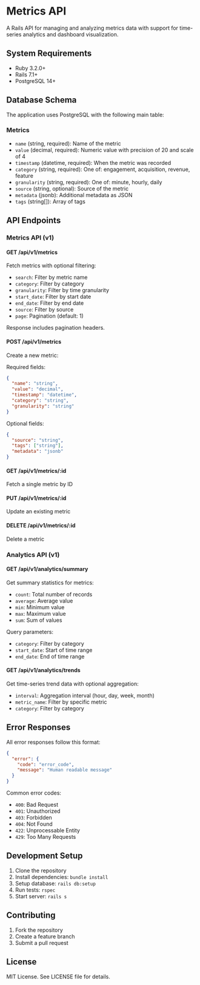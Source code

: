 # Metrics API

A Rails API for managing and analyzing metrics data with support for time-series analytics and dashboard visualization.

## System Requirements

* Ruby 3.2.0+
* Rails 7.1+
* PostgreSQL 14+

## Database Schema

The application uses PostgreSQL with the following main table:

### Metrics
- `name` (string, required): Name of the metric
- `value` (decimal, required): Numeric value with precision of 20 and scale of 4
- `timestamp` (datetime, required): When the metric was recorded
- `category` (string, required): One of: engagement, acquisition, revenue, feature
- `granularity` (string, required): One of: minute, hourly, daily
- `source` (string, optional): Source of the metric
- `metadata` (jsonb): Additional metadata as JSON
- `tags` (string[]): Array of tags

## API Endpoints

### Metrics API (v1)

#### GET /api/v1/metrics
Fetch metrics with optional filtering:
- `search`: Filter by metric name
- `category`: Filter by category
- `granularity`: Filter by time granularity
- `start_date`: Filter by start date
- `end_date`: Filter by end date
- `source`: Filter by source
- `page`: Pagination (default: 1)

Response includes pagination headers.

#### POST /api/v1/metrics
Create a new metric:

Required fields:
```json
{
  "name": "string",
  "value": "decimal",
  "timestamp": "datetime",
  "category": "string",
  "granularity": "string"
}
```

Optional fields:
```json
{
  "source": "string",
  "tags": ["string"],
  "metadata": "jsonb"
}
```

#### GET /api/v1/metrics/:id
Fetch a single metric by ID

#### PUT /api/v1/metrics/:id
Update an existing metric

#### DELETE /api/v1/metrics/:id
Delete a metric

### Analytics API (v1)

#### GET /api/v1/analytics/summary
Get summary statistics for metrics:
- `count`: Total number of records
- `average`: Average value
- `min`: Minimum value
- `max`: Maximum value
- `sum`: Sum of values

Query parameters:
- `category`: Filter by category
- `start_date`: Start of time range
- `end_date`: End of time range

#### GET /api/v1/analytics/trends
Get time-series trend data with optional aggregation:
- `interval`: Aggregation interval (hour, day, week, month)
- `metric_name`: Filter by specific metric
- `category`: Filter by category

## Error Responses

All error responses follow this format:
```json
{
  "error": {
    "code": "error_code",
    "message": "Human readable message"
  }
}
```

Common error codes:
- `400`: Bad Request
- `401`: Unauthorized
- `403`: Forbidden
- `404`: Not Found
- `422`: Unprocessable Entity
- `429`: Too Many Requests

## Development Setup

1. Clone the repository
2. Install dependencies: `bundle install`
3. Setup database: `rails db:setup`
4. Run tests: `rspec`
5. Start server: `rails s`

## Contributing

1. Fork the repository
2. Create a feature branch
3. Submit a pull request

## License

MIT License. See LICENSE file for details.